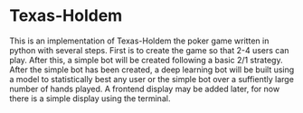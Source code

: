 # Texas-Holdem
This is an implementation of Texas-Holdem the poker game written in python with several steps. First is to create the game so that 2-4 users can play. After this, a simple bot will be created following a basic 2/1 strategy. After the simple bot has been created, a deep learning bot will be built using a model to statistically best any user or the simple bot over a suffiently large number of hands played. A frontend display may be added later, for now there is a simple display using the terminal.
